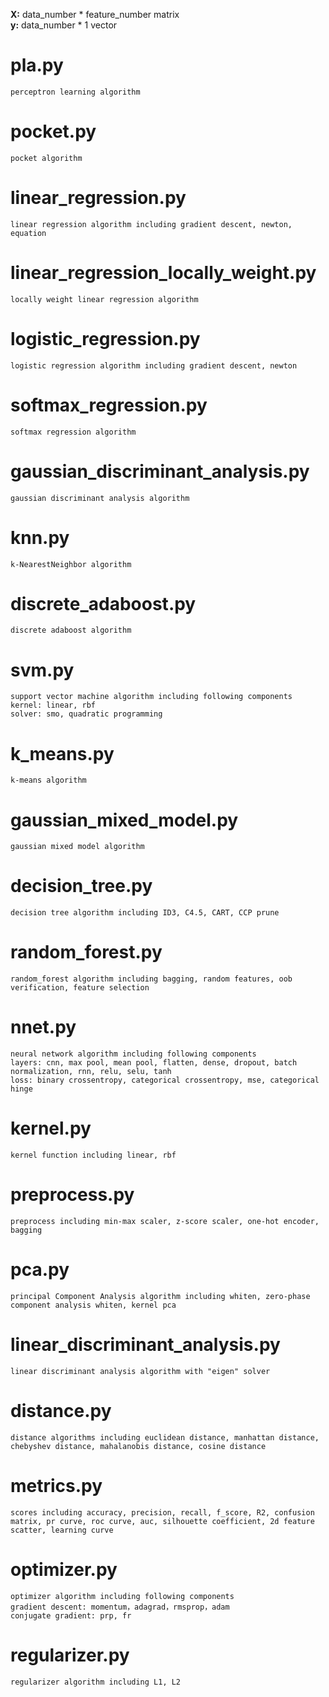 **X:** data_number * feature_number matrix<br>
**y:** data_number * 1 vector<br>

# pla.py
    perceptron learning algorithm
# pocket.py
    pocket algorithm
# linear_regression.py
    linear regression algorithm including gradient descent, newton, equation
# linear_regression_locally_weight.py
    locally weight linear regression algorithm
# logistic_regression.py
    logistic regression algorithm including gradient descent, newton
# softmax_regression.py
    softmax regression algorithm
# gaussian_discriminant_analysis.py
    gaussian discriminant analysis algorithm
# knn.py
    k-NearestNeighbor algorithm
# discrete_adaboost.py
    discrete adaboost algorithm
# svm.py
    support vector machine algorithm including following components
    kernel: linear, rbf
    solver: smo, quadratic programming
# k_means.py
    k-means algorithm
# gaussian_mixed_model.py
    gaussian mixed model algorithm
# decision_tree.py
    decision tree algorithm including ID3, C4.5, CART, CCP prune
# random_forest.py
    random_forest algorithm including bagging, random features, oob verification, feature selection
# nnet.py
    neural network algorithm including following components
    layers: cnn, max pool, mean pool, flatten, dense, dropout, batch normalization, rnn, relu, selu, tanh
    loss: binary crossentropy, categorical crossentropy, mse, categorical hinge
# kernel.py
    kernel function including linear, rbf
# preprocess.py
    preprocess including min-max scaler, z-score scaler, one-hot encoder, bagging
# pca.py
    principal Component Analysis algorithm including whiten, zero-phase component analysis whiten, kernel pca
# linear_discriminant_analysis.py
    linear discriminant analysis algorithm with "eigen" solver
# distance.py
    distance algorithms including euclidean distance, manhattan distance, chebyshev distance, mahalanobis distance, cosine distance
# metrics.py
    scores including accuracy, precision, recall, f_score, R2, confusion matrix, pr curve, roc curve, auc, silhouette coefficient, 2d feature scatter, learning curve
# optimizer.py
    optimizer algorithm including following components
    gradient descent: momentum，adagrad，rmsprop，adam
    conjugate gradient: prp, fr
# regularizer.py
    regularizer algorithm including L1, L2
